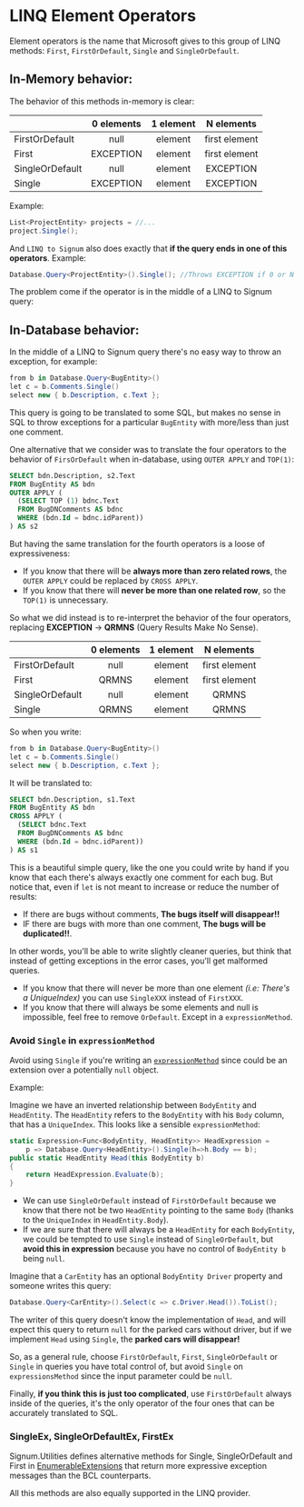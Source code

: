 ﻿# LINQ Element Operators

Element operators is the name that Microsoft gives to this group of LINQ methods: `First`, `FirstOrDefault`, `Single` and `SingleOrDefault`. 


## In-Memory behavior: 

The behavior of this methods in-memory is clear: 


|				|0 elements	|1 element	|N elements
|---------------|:---------:|:---------:|:---------:
|FirstOrDefault	| null		| element	| first element
|First			| EXCEPTION	| element	| first element
|SingleOrDefault| null	    | element	| EXCEPTION
|Single			| EXCEPTION	| element	| EXCEPTION

Example: 

```C#
List<ProjectEntity> projects = //...
project.Single();
```

And `LINQ to Signum` also does exactly that **if the query ends in one of this operators**. Example:

```C#
Database.Query<ProjectEntity>().Single(); //Throws EXCEPTION if 0 or N elements
```

The problem come if the operator is in the middle of a LINQ to Signum query: 


## In-Database behavior: 

In the middle of a LINQ to Signum query there's no easy way to throw an exception, for example: 

```C#
from b in Database.Query<BugEntity>()
let c = b.Comments.Single()
select new { b.Description, c.Text }; 
```

This query is going to be translated to some SQL, but makes no sense in SQL to throw exceptions for a particular `BugEntity` with more/less than just one comment. 

One alternative that we consider was to translate the four operators to the behavior of `FirsOrDefault` when in-database, using `OUTER APPLY` and `TOP(1)`: 

```SQL
SELECT bdn.Description, s2.Text
FROM BugEntity AS bdn
OUTER APPLY (
  (SELECT TOP (1) bdnc.Text
  FROM BugDNComments AS bdnc
  WHERE (bdn.Id = bdnc.idParent))
) AS s2
```

But having the same translation for the fourth operators is a loose of expressiveness:

* If you know that there will be **always more than zero related rows**, the `OUTER APPLY` could be replaced by `CROSS APPLY`. 
* If you know that there will **never be more than one related row**, so the `TOP(1)` is unnecessary. 

So what we did instead is to re-interpret the behavior of the four operators, replacing **EXCEPTION** -> **QRMNS** (Query Results Make No Sense).   

|				|0 elements	|1 element	|N elements
|---------------|:---------:|:---------:|:---------:
|FirstOrDefault	| null		| element	| first element
|First			| QRMNS	    | element	| first element
|SingleOrDefault| null	    | element	| QRMNS
|Single			| QRMNS	    | element	| QRMNS

So when you write:

```C#
from b in Database.Query<BugEntity>()
let c = b.Comments.Single()
select new { b.Description, c.Text }; 
```

It will be translated to:
 
```SQL
SELECT bdn.Description, s1.Text
FROM BugEntity AS bdn
CROSS APPLY (
  (SELECT bdnc.Text
  FROM BugDNComments AS bdnc
  WHERE (bdn.Id = bdnc.idParent))
) AS s1
```

This is a beautiful simple query, like the one you could write by hand if you know that each there's always exactly one comment for each bug. But notice that, even if `let` is not meant to increase or reduce the number of results:

* If there are bugs without comments, **The bugs itself will disappear!!**
* IF there are bugs with more than one comment, **The bugs will be duplicated!!**.


In other words, you'll be able to write slightly cleaner queries, but think that instead of getting exceptions in the error cases, you'll get malformed queries.
 * If you know that there will never be more than one element *(i.e: There's a UniqueIndex)* you can use `SingleXXX` instead of `FirstXXX`. 
 * If you know that there will always be some elements and null is impossible, feel free to remove `OrDefault`. Except in a `expressionMethod`. 

### Avoid `Single` in `expressionMethod` 

Avoid using `Single` if you're writing an [`expressionMethod`](../Signum.Utilities/ExpressionsTrees/LinqExtensibility.md) since could be an extension over a potentially `null` object. 

Example:

Imagine we have an inverted relationship between `BodyEntity` and `HeadEntity`. The `HeadEntity` refers to the `BodyEntity` with his `Body` column, that has a `UniqueIndex`. This looks like a sensible `expressionMethod`: 

```C#
static Expression<Func<BodyEntity, HeadEntity>> HeadExpression = 
    p => Database.Query<HeadEntity>().Single(h=>h.Body == b); 
public static HeadEntity Head(this BodyEntity b)
{
    return HeadExpression.Evaluate(b);
}
```

 * We can use `SingleOrDefault` instead of `FirstOrDefault` because we know that there not be two `HeadEntity` pointing to the same `Body` (thanks to the `UniqueIndex` in `HeadEntity.Body`).
 * If we are sure that there will always be a `HeadEntity` for each `BodyEntity`, we could be tempted to use `Single` instead of `SingleOrDefault`, but **avoid this in expression** because you have no control of `BodyEntity b` being `null`. 
 
Imagine that a `CarEntity` has an optional `BodyEntity Driver` property and someone writes this query: 

```C#
Database.Query<CarEntity>().Select(c => c.Driver.Head()).ToList();
```

The writer of this query doesn't know the implementation of `Head`, and will expect this query to return `null` for the parked cars without driver, but if we implement `Head` using `Single`, the **parked cars will disappear!**

So, as a general rule, choose `FirstOrDefault`, `First`, `SingleOrDefault` or `Single` in queries you have total control of, but avoid `Single` on `expressionsMethod` since the input parameter could be `null`.

Finally, **if you think this is just too complicated**, use `FirstOrDefault` always inside of the queries, it's the only operator of the four ones that can be accurately translated to SQL.

### SingleEx, SingleOrDefaultEx, FirstEx

Signum.Utilities defines alternative methods for Single, SingleOrDefault and First in [EnumerableExtensions](../Signum.Utilities/Extensions/EnumerableExtensions.md) that return more expressive exception messages than the BCL counterparts. 

All this methods are also equally supported in the LINQ provider.


